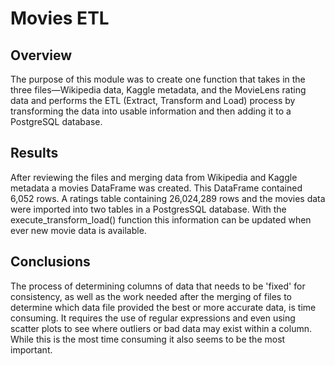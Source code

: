 # Movies ETL

## Overview
The purpose of this module was to create one function that takes in the three files—Wikipedia data, Kaggle metadata, and the MovieLens rating data and performs the ETL (Extract, Transform and Load) process by transforming the data into usable information and then adding it to a PostgreSQL database.

## Results
After reviewing the files and merging data from Wikipedia and Kaggle metadata a movies DataFrame was created.  This DataFrame contained 6,052 rows.  A ratings table containing 26,024,289 rows and the movies data were imported into two tables in a PostgresSQL database.  With the execute_transform_load() function this information can be updated when ever new movie data is available.

## Conclusions
The process of determining columns of data that needs to be 'fixed' for consistency, as well as the work needed after the merging of files to determine which data file provided the best or more accurate data, is time consuming.  It requires the use of regular expressions and even using scatter plots to see where outliers or bad data may exist within a column.  While this is the most time consuming it also seems to be the most important.
